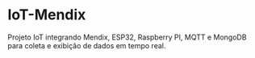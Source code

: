 # IoT-Mendix
Projeto IoT integrando Mendix, ESP32, Raspberry PI, MQTT e MongoDB para coleta e exibição de dados em tempo real.

